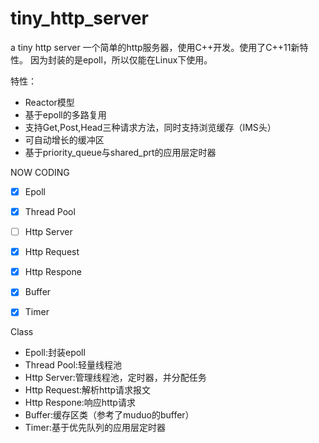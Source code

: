 
# tiny_http_server
a tiny http server
一个简单的http服务器，使用C++开发。使用了C++11新特性。
因为封装的是epoll，所以仅能在Linux下使用。

特性：
 - Reactor模型
 - 基于epoll的多路复用
 - 支持Get,Post,Head三种请求方法，同时支持浏览缓存（IMS头）
 - 可自动增长的缓冲区
 - 基于priority_queue与shared_prt的应用层定时器

NOW CODING
- [X] Epoll

- [X] Thread Pool

- [ ] Http Server

- [X] Http Request

- [X] Http Respone

- [X] Buffer

- [X] Timer

Class
- Epoll:封装epoll
- Thread Pool:轻量线程池
- Http Server:管理线程池，定时器，并分配任务
- Http Request:解析http请求报文
- Http Respone:响应http请求
- Buffer:缓存区类（参考了muduo的buffer）
- Timer:基于优先队列的应用层定时器